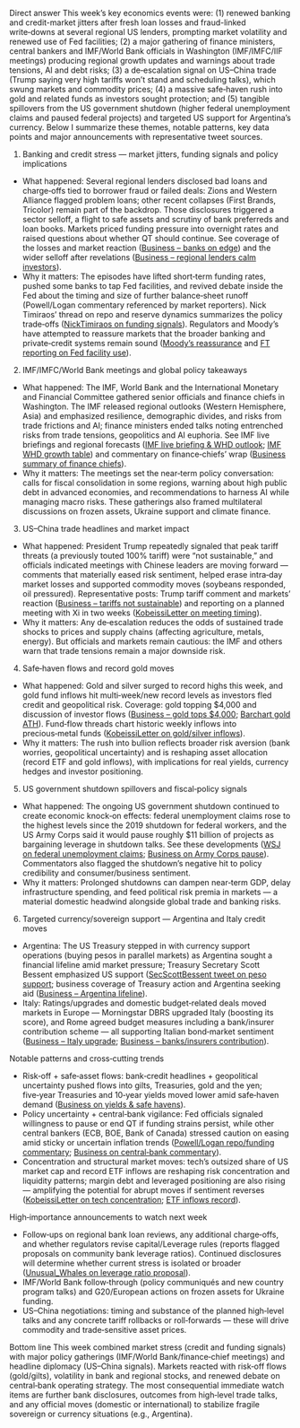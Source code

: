 Direct answer
This week’s key economics events were: (1) renewed banking and credit-market jitters after fresh loan losses and fraud-linked write‑downs at several regional US lenders, prompting market volatility and renewed use of Fed facilities; (2) a major gathering of finance ministers, central bankers and IMF/World Bank officials in Washington (IMF/IMFC/IIF meetings) producing regional growth updates and warnings about trade tensions, AI and debt risks; (3) a de‑escalation signal on US–China trade (Trump saying very high tariffs won’t stand and scheduling talks), which swung markets and commodity prices; (4) a massive safe‑haven rush into gold and related funds as investors sought protection; and (5) tangible spillovers from the US government shutdown (higher federal unemployment claims and paused federal projects) and targeted US support for Argentina’s currency. Below I summarize these themes, notable patterns, key data points and major announcements with representative tweet sources.

1) Banking and credit stress — market jitters, funding signals and policy implications
- What happened: Several regional lenders disclosed bad loans and charge‑offs tied to borrower fraud or failed deals: Zions and Western Alliance flagged problem loans; other recent collapses (First Brands, Tricolor) remain part of the backdrop. Those disclosures triggered a sector selloff, a flight to safe assets and scrutiny of bank preferreds and loan books. Markets priced funding pressure into overnight rates and raised questions about whether QT should continue. See coverage of the losses and market reaction ([Business – banks on edge](https://x.com/business/status/1979216558124613657)) and the wider selloff after revelations ([Business – regional lenders calm investors](https://x.com/business/status/1979193192672108784)).
- Why it matters: The episodes have lifted short‑term funding rates, pushed some banks to tap Fed facilities, and revived debate inside the Fed about the timing and size of further balance‑sheet runoff (Powell/Logan commentary referenced by market reporters). Nick Timiraos’ thread on repo and reserve dynamics summarizes the policy trade‑offs ([NickTimiraos on funding signals](https://x.com/NickTimiraos/status/1979224713407746337)). Regulators and Moody’s have attempted to reassure markets that the broader banking and private‑credit systems remain sound ([Moody’s reassurance](https://x.com/unusual_whales/status/1979260373866885237) and [FT reporting on Fed facility use](https://x.com/FT/status/1978952378058432577)).

2) IMF/IMFC/World Bank meetings and global policy takeaways
- What happened: The IMF, World Bank and the International Monetary and Financial Committee gathered senior officials and finance chiefs in Washington. The IMF released regional outlooks (Western Hemisphere, Asia) and emphasized resilience, demographic divides, and risks from trade frictions and AI; finance ministers ended talks noting entrenched risks from trade tensions, geopolitics and AI euphoria. See IMF live briefings and regional forecasts ([IMF live briefing & WHD outlook](https://x.com/IMFNews/status/1979246136155345062); [IMF WHD growth table](https://x.com/IMFNews/status/1979231107553071372)) and commentary on finance‑chiefs’ wrap ([Business summary of finance chiefs](https://x.com/business/status/1979261832180244801)).
- Why it matters: The meetings set the near‑term policy conversation: calls for fiscal consolidation in some regions, warning about high public debt in advanced economies, and recommendations to harness AI while managing macro risks. These gatherings also framed multilateral discussions on frozen assets, Ukraine support and climate finance.

3) US–China trade headlines and market impact
- What happened: President Trump repeatedly signaled that peak tariff threats (a previously touted 100% tariff) were “not sustainable,” and officials indicated meetings with Chinese leaders are moving forward — comments that materially eased risk sentiment, helped erase intra‑day market losses and supported commodity moves (soybeans responded, oil pressured). Representative posts: Trump tariff comment and markets’ reaction ([Business – tariffs not sustainable](https://x.com/business/status/1979156990099095779)) and reporting on a planned meeting with Xi in two weeks ([KobeissiLetter on meeting timing](https://x.com/KobeissiLetter/status/1979147437987033437)).
- Why it matters: Any de‑escalation reduces the odds of sustained trade shocks to prices and supply chains (affecting agriculture, metals, energy). But officials and markets remain cautious: the IMF and others warn that trade tensions remain a major downside risk.

4) Safe‑haven flows and record gold moves
- What happened: Gold and silver surged to record highs this week, and gold fund inflows hit multi‑week/new record levels as investors fled credit and geopolitical risk. Coverage: gold topping $4,000 and discussion of investor flows ([Business – gold tops $4,000](https://x.com/business/status/1979095103315538380); [Barchart gold ATH](https://x.com/Barchart/status/1979122272183951533)). Fund‑flow threads chart historic weekly inflows into precious‑metal funds ([KobeissiLetter on gold/silver inflows](https://x.com/KobeissiLetter/status/1979247287579586931)).
- Why it matters: The rush into bullion reflects broader risk aversion (bank worries, geopolitical uncertainty) and is reshaping asset allocation (record ETF and gold inflows), with implications for real yields, currency hedges and investor positioning.

5) US government shutdown spillovers and fiscal‑policy signals
- What happened: The ongoing US government shutdown continued to create economic knock‑on effects: federal unemployment claims rose to the highest levels since the 2019 shutdown for federal workers, and the US Army Corps said it would pause roughly $11 billion of projects as bargaining leverage in shutdown talks. See these developments ([WSJ on federal unemployment claims](https://x.com/WSJ/status/1979277074255798657); [Business on Army Corps pause](https://x.com/business/status/1979266934228013063)). Commentators also flagged the shutdown’s negative hit to policy credibility and consumer/business sentiment.
- Why it matters: Prolonged shutdowns can dampen near‑term GDP, delay infrastructure spending, and feed political risk premia in markets — a material domestic headwind alongside global trade and banking risks.

6) Targeted currency/sovereign support — Argentina and Italy credit moves
- Argentina: The US Treasury stepped in with currency support operations (buying pesos in parallel markets) as Argentina sought a financial lifeline amid market pressure; Treasury Secretary Scott Bessent emphasized US support ([SecScottBessent tweet on peso support](https://x.com/SecScottBessent/status/1978921267722871218); business coverage of Treasury action and Argentina seeking aid ([Business – Argentina lifeline](https://x.com/business/status/1979177335929577796)).
- Italy: Ratings/upgrades and domestic budget‑related deals moved markets in Europe — Morningstar DBRS upgraded Italy (boosting its score), and Rome agreed budget measures including a bank/insurer contribution scheme — all supporting Italian bond‑market sentiment ([Business – Italy upgrade](https://x.com/business/status/1979283033644568938); [Business – banks/insurers contribution](https://x.com/business/status/1979078473055429110)).

Notable patterns and cross‑cutting trends
- Risk‑off + safe‑asset flows: bank‑credit headlines + geopolitical uncertainty pushed flows into gilts, Treasuries, gold and the yen; five‑year Treasuries and 10‑year yields moved lower amid safe‑haven demand ([Business on yields & safe havens](https://x.com/business/status/1979041210749657454)).
- Policy uncertainty + central‑bank vigilance: Fed officials signaled willingness to pause or end QT if funding strains persist, while other central bankers (ECB, BOE, Bank of Canada) stressed caution on easing amid sticky or uncertain inflation trends ([Powell/Logan repo/funding commentary](https://x.com/NickTimiraos/status/1979224713407746337); [Business on central‑bank commentary](https://x.com/business/status/1979039836574015762)).
- Concentration and structural market moves: tech’s outsized share of US market cap and record ETF inflows are reshaping risk concentration and liquidity patterns; margin debt and leveraged positioning are also rising — amplifying the potential for abrupt moves if sentiment reverses ([KobeissiLetter on tech concentration](https://x.com/KobeissiLetter/status/1979267537897451974); [ETF inflows record](https://x.com/KobeissiLetter/status/1979214823851192563)).

High‑importance announcements to watch next week
- Follow‑ups on regional bank loan reviews, any additional charge‑offs, and whether regulators revise capital/Leverage rules (reports flagged proposals on community bank leverage ratios). Continued disclosures will determine whether current stress is isolated or broader ([Unusual_Whales on leverage ratio proposal](https://x.com/unusual_whales/status/1979241247815668173)).
- IMF/World Bank follow‑through (policy communiqués and new country program talks) and G20/European actions on frozen assets for Ukraine funding.
- US–China negotiations: timing and substance of the planned high‑level talks and any concrete tariff rollbacks or roll‑forwards — these will drive commodity and trade‑sensitive asset prices.

Bottom line
This week combined market stress (credit and funding signals) with major policy gatherings (IMF/World Bank/finance‑chief meetings) and headline diplomacy (US–China signals). Markets reacted with risk‑off flows (gold/gilts), volatility in bank and regional stocks, and renewed debate on central‑bank operating strategy. The most consequential immediate watch items are further bank disclosures, outcomes from high‑level trade talks, and any official moves (domestic or international) to stabilize fragile sovereign or currency situations (e.g., Argentina).

